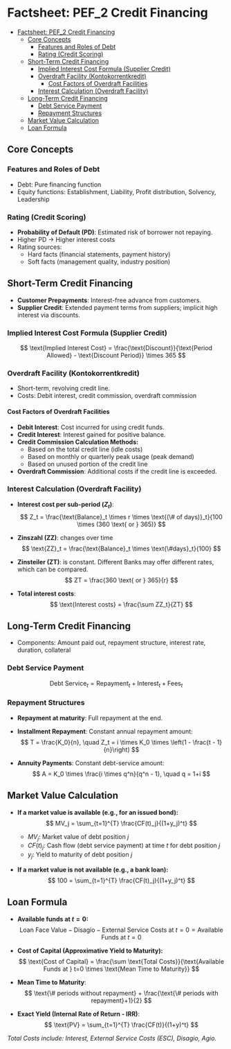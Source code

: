 # Factsheet: PEF_2 Credit Financing
- [Factsheet: PEF\_2 Credit Financing](#factsheet-pef_2-credit-financing)
  - [Core Concepts](#core-concepts)
    - [Features and Roles of Debt](#features-and-roles-of-debt)
    - [Rating (Credit Scoring)](#rating-credit-scoring)
  - [Short-Term Credit Financing](#short-term-credit-financing)
    - [Implied Interest Cost Formula (Supplier Credit)](#implied-interest-cost-formula-supplier-credit)
    - [Overdraft Facility (Kontokorrentkredit)](#overdraft-facility-kontokorrentkredit)
      - [Cost Factors of Overdraft Facilities](#cost-factors-of-overdraft-facilities)
    - [Interest Calculation (Overdraft Facility)](#interest-calculation-overdraft-facility)
  - [Long-Term Credit Financing](#long-term-credit-financing)
    - [Debt Service Payment](#debt-service-payment)
    - [Repayment Structures](#repayment-structures)
  - [Market Value Calculation](#market-value-calculation)
  - [Loan Formula](#loan-formula)


## Core Concepts

### Features and Roles of Debt
- Debt: Pure financing function
- Equity functions: Establishment, Liability, Profit distribution, Solvency, Leadership

### Rating (Credit Scoring)
- **Probability of Default (PD)**: Estimated risk of borrower not repaying.
- Higher PD → Higher interest costs
- Rating sources:
  - Hard facts (financial statements, payment history)
  - Soft facts (management quality, industry position)

## Short-Term Credit Financing
- **Customer Prepayments**: Interest-free advance from customers.
- **Supplier Credit**: Extended payment terms from suppliers; implicit high interest via discounts.

### Implied Interest Cost Formula (Supplier Credit)
$$
\text{Implied Interest Cost} = \frac{\text{Discount}}{\text{Period Allowed} - \text{Discount Period}} \times 365
$$

### Overdraft Facility (Kontokorrentkredit)
- Short-term, revolving credit line.
- Costs: Debit interest, credit commission, overdraft commission

#### Cost Factors of Overdraft Facilities
- **Debit Interest**: Cost incurred for using credit funds.
- **Credit Interest**: Interest gained for positive balance.
- **Credit Commission Calculation Methods:**
  - Based on the total credit line (idle costs)
  - Based on monthly or quarterly peak usage (peak demand)
  - Based on unused portion of the credit line
- **Overdraft Commission**: Additional costs if the credit line is exceeded.

### Interest Calculation (Overdraft Facility)
- **Interest cost per sub-period ($Z_t$)**:
$$
Z_t = \frac{\text{Balance}_t \times r \times \text{(\# of days)}_t}{100 \times (360 \text{ or } 365)}
$$

- **Zinszahl (ZZ)**: changes over time
$$
\text{ZZ}_t = \frac{\text{Balance}_t \times \text{\#days}_t}{100}
$$

- **Zinsteiler (ZT)**: is constant. Different Banks may offer different rates, which can be compared.
$$
ZT = \frac{360 \text{ or } 365}{r}
$$

- **Total interest costs**:
$$
\text{Interest costs} = \frac{\sum ZZ_t}{ZT}
$$

## Long-Term Credit Financing
- Components: Amount paid out, repayment structure, interest rate, duration, collateral

### Debt Service Payment
$$
\text{Debt Service}_t = \text{Repayment}_t + \text{Interest}_t + \text{Fees}_t
$$

### Repayment Structures
- **Repayment at maturity**: Full repayment at the end.
- **Installment Repayment**: Constant annual repayment amount:
$$
T = \frac{K_0}{n}, \quad Z_t = i \times K_0 \times \left(1 - \frac{t - 1}{n}\right)
$$

- **Annuity Payments**: Constant debt-service amount:
$$
A = K_0 \times \frac{i \times q^n}{q^n - 1}, \quad q = 1+i
$$

## Market Value Calculation
- **If a market value is available (e.g., for an issued bond):**
$$
MV_j = \sum_{t=1}^{T} \frac{CF(t)_j}{(1+y_j)^t}
$$
  - $MV_j$: Market value of debt position $j$
  - $CF(t)_j$: Cash flow (debt service payment) at time $t$ for debt position $j$
  - $y_j$: Yield to maturity of debt position $j$

- **If a market value is not available (e.g., a bank loan):**
$$
100 = \sum_{t=1}^{T} \frac{CF(t)_j}{(1+y_j)^t}
$$

## Loan Formula
- **Available funds at $t=0$:**
$$
\text{Loan Face Value} - \text{Disagio} - \text{External Service Costs at } t=0 = \text{Available Funds at } t=0
$$

- **Cost of Capital (Approximative Yield to Maturity):**
$$
\text{Cost of Capital} = \frac{\sum \text{Total Costs}}{\text{Available Funds at } t=0 \times \text{Mean Time to Maturity}}
$$

- **Mean Time to Maturity**:
$$
\text{\# periods without repayment} + \frac{\text{\# periods with repayment}+1}{2}
$$


- **Exact Yield (Internal Rate of Return - IRR)**:
$$
\text{PV} = \sum_{t=1}^{T} \frac{CF(t)}{(1+y)^t}
$$

_Total Costs include: Interest, External Service Costs (ESC), Disagio, Agio._